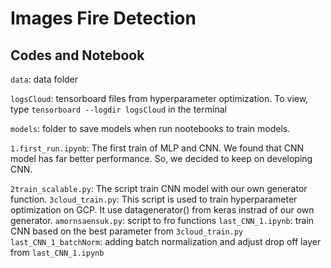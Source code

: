# Images Fire Detection



## Codes and Notebook
`data`: data folder

`logsCloud`: tensorboard files from hyperparameter optimization. To view, type `tensorboard --logdir logsCloud` in the terminal

`models`: folder to save models when run nootebooks to train models.

`1.first_run.ipynb`: The first train of MLP and CNN. We found that CNN model has far better performance. So, we decided to keep on developing CNN.

`2train_scalable.py`: The script train CNN model with our own generator function.
`3cloud_train.py`: This script is used to train hyperparameter optimization on GCP. It use datagenerator() from keras instrad of our own generator.
`amornsaensuk.py`: script to fro functions
`last_CNN_1.ipynb`: train CNN based on the best parameter from `3cloud_train.py`
`last_CNN_1_batchNorm`: adding batch normalization and adjust drop off layer from `last_CNN_1.ipynb`